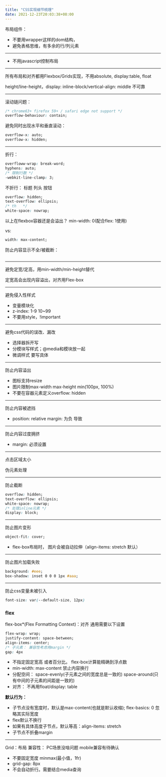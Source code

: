 ```yaml
---
title: "CSS实现细节梳理"
date: 2021-12-23T20:03:38+08:00
---
```


布局组件：

* 不要用wrapper这样的dom结构，
* 避免表格思维，有多余的行/列元素

---

* 不用javascript控制布局

---

所有布局和对齐都用Flexbox/Grids实现，不用absolute, display:table, float

height/line-height，display: inline-block/vertical-align: middle 不可靠

---

滚动链问题：

``` css
/* chrome63+ firefox 59+ / safari edge not support */
overflow-behaviour: contain;
```

避免同时出现水平和垂直滚动：

``` css
overflow-x: auto;
overflow-x: hidden;
```

---

折行：

``` css
overfloww-wrap: break-word;
hyphens: auto;
/* 限制行数 */
-webkit-line-clamp: 3; 
```

不折行： 标题 列头 按钮

``` css
overflow: hidden;
text-overflow: ellipsis;
/* th   */
white-space: nowrap; 
```

以上在flexbox容器还是会溢出？ min-width: 0(配合flex: 1使用)

vs:

``` css
width: max-content;
```


防止内容显示不全/被截断：

``` css

```

---

避免定宽/定高，用min-width/min-height替代

定宽高会出现内容溢出，对齐用Flex-box

---

避免侵入性样式


* 变量模块化
* z-index: 1-9 10~99
* 不要用style，!important

---

避免css代码的误改、漏改

* 选择器拆开写
* 分模块写样式；@media和模块放一起
* 微调样式 要写具体

---

防止内容溢出

* 图标支持resize
* 图片限制max-width max-height min(100px, 100%)
* 不要在容器元素定义overflow: hidden

---

防止内容被遮挡

* position: relative  margin: 为负 导致

---

防止内容过度拥挤

* margin: 必须设置

---

点击区域太小

伪元素处理

---

防止截断

``` css
overflow: hidden;
text-overflow: ellipsis;
white-space: nowrap;
/* 处理inline元素 */
display: block;
```

---

防止图片变形

``` css
object-fit: cover;
```

* flex-box布局时， 图片会被自动拉伸（align-items: stretch 默认）

---

防止图片加载失败

``` css
background: #eee;
box-shadow: inset 0 0 0 1px #aaa;
```

---

防止css变量未被引入

``` css
font-size: var(--default-size, 12px)
```

### flex

flex-box*(Flex Formatting Context)：对齐 通用需要以下设置

``` css
flex-wrap: wrap;
justify-content: space-between;
align-items: center;
/* 子元素： 兼容性考虑用margin */
gap: 4px
```

* 不指定固定宽高 或者百分比。 flex-box计算能精确到浮点数
* min-width: max-content 禁止内容换行
* 分配空间： space-evenly(子元素之间的宽度总是一致的) space-around(只有中间的子元素的间距是一致的)
* 对齐： 不再用float/display: table
  
**默认行为：**

* 子节点没有宽度时，默认是max-content(也就是默认收缩); flex-basics: 0 忽略其实际宽度
* flex默认不换行
* 如果有具体高度子节点，默认等高：align-items: stretch
* 子节点不折叠margin


---

Grid：布局 兼容性： PC场景没啥问题 mobile兼容有待确认

* 不要固定宽度 minmax(最小值，1fr)
* grid-gap: 8px
* 不会自动折行。需要结合media查询
  

